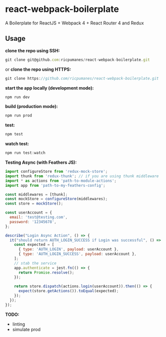 # react-webpack-boilerplate
A Boilerplate for ReactJS + Webpack 4 + React Router 4 and Redux

## Usage

**clone the repo using SSH:**
```javascript
git clone git@github.com:ricpumanes/react-webpack-boilerplate.git
```
or
**clone the repo using HTTPS:**
```javascript
git clone https://github.com/ricpumanes/react-webpack-boilerplate.git
```

**start the app locally (development mode):**
```javascript
npm run dev
```

**build (production mode):**
```javascript
npm run prod
```

**test:**
```javascript
npm test
```

**watch test:**
```javascript
npm run test:watch
```

**Testing Async (with Feathers JS):**

```javascript
import configureStore from 'redux-mock-store';
import thunk from 'redux-thunk'; // if you are using thunk middleware
import * as actions from 'path-to-module-actions';
import app from 'path-to-my-feathers-config';

const middlewares = [thunk];
const mockStore = configureStore(middlewares);
const store = mockStore();

const userAccount = {
  email: 'test@testing.com',
  password: '12345678',
};

describe("Login Async Action", () => {
  it("should return AUTH_LOGIN_SUCCESS if Login was successful", () => {
    const expected = [
      { type: 'AUTH_LOGIN', payload: userAccount },
      { type: 'AUTH_LOGIN_SUCCESS', payload: userAccount },
    ];
    // stab the service
    app.authenticate = jest.fn(() => {
      return Promise.resolve();
    });
    
    return store.dispatch(actions.login(userAccount)).then(() => {
      expect(store.getActions()).toEqual(expected);
    });
  });
});

```

**TODO:**
- linting
- simulate prod